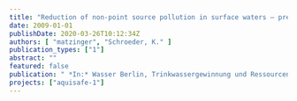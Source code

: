 ```yaml
---
title: "Reduction of non-point source pollution in surface waters – presentation of semi-natural methods with case studies from France and the USA."
date: 2009-01-01
publishDate: 2020-03-26T10:12:34Z
authors: [ "matzinger", "Schroeder, K." ]
publication_types: ["1"]
abstract: ""
featured: false
publication: " *In:* Wasser Berlin, Trinkwassergewinnung und Ressourcenschutz – Aktuelle Forschungsvorhaben des Kompetenzzentrums Wasser Berlin. Berlin. 02. April 2009"
projects: ["aquisafe-1"]
---
```


